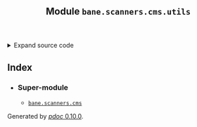 <body>
<main>
<article id="content">
<header>
<h1 class="title">Module <code>bane.scanners.cms.utils</code></h1>
</header>
<section id="section-intro">
<details class="source">
<summary>
<span>Expand source code</span>
</summary>
<pre><code class="python">import requests, random, json, sys,socket
import urllib3,time
from bane.scanners.vulnerabilities.vulns import vulners_search,sniffable_links,page_clickjacking
from bane.gather_info.info_s import get_subdomains,extract_root_domain

urllib3.disable_warnings(urllib3.exceptions.InsecureRequestWarning)
from bane.common.payloads import ua

if sys.version_info &lt; (3, 0):
    from urlparse import urlparse
else:
    from urllib.parse import urlparse

from bs4 import BeautifulSoup</code></pre>
</details>
</section>
<section>
</section>
<section>
</section>
<section>
</section>
<section>
</section>
</article>
<nav id="sidebar">
<h1>Index</h1>
<div class="toc">
<ul></ul>
</div>
<ul id="index">
<li><h3>Super-module</h3>
<ul>
<li><code><a title="bane.scanners.cms" href="index.md">bane.scanners.cms</a></code></li>
</ul>
</li>
</ul>
</nav>
</main>
<footer id="footer">
<p>Generated by <a href="https://pdoc3.github.io/pdoc" title="pdoc: Python API documentation generator"><cite>pdoc</cite> 0.10.0</a>.</p>
</footer>
</body>
</html>